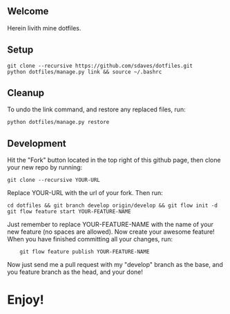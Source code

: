 Welcome
-------

Herein livith mine dotfiles.

Setup
-----

    git clone --recursive https://github.com/sdaves/dotfiles.git
    python dotfiles/manage.py link && source ~/.bashrc

Cleanup
-------

To undo the link command, and restore any replaced files, run:

    python dotfiles/manage.py restore

Development
-----------

Hit the "Fork" button located in the top right of this github page, then clone your new repo by running:

    git clone --recursive YOUR-URL

Replace YOUR-URL with the url of your fork. Then run:

    cd dotfiles && git branch develop origin/develop && git flow init -d
    git flow feature start YOUR-FEATURE-NAME

Just remember to replace YOUR-FEATURE-NAME with the name of your new feature (no spaces are allowed). Now create your awesome feature! When you have finished committing all your changes, run:

        git flow feature publish YOUR-FEATURE-NAME

Now just send me a pull request with my "develop" branch as the base, and you feature branch as the head, and your done!

Enjoy!
======
